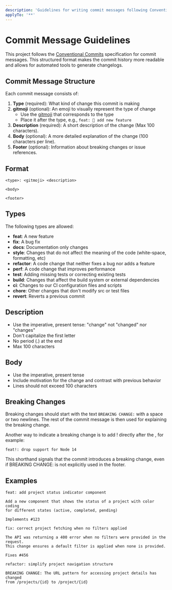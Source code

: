 ```yaml
---
description: 'Guidelines for writing commit messages following Conventional Commits specification'
applyTo: '**'
---
```


# Commit Message Guidelines

This project follows the [Conventional Commits](https://www.conventionalcommits.org/) specification for commit messages. This structured format makes the commit history more readable and allows for automated tools to generate changelogs.

## Commit Message Structure

Each commit message consists of:

1. **Type** (required): What kind of change this commit is making
2. **gitmoji** (optional): An emoji to visually represent the type of change
   - Use the [gitmoji](https://gitmoji.dev/) that corresponds to the type
   - Place it after the type, e.g., `feat: 🚀 add new feature`
3. **Description** (required): A short description of the change (Max 100 characters).
4. **Body** (optional): A more detailed explanation of the change (100 characters per line).
5. **Footer** (optional): Information about breaking changes or issue references.

## Format

```
<type>: <gitmoji> <description>

<body>

<footer>
```

## Types

The following types are allowed:

- **feat**: A new feature
- **fix**: A bug fix
- **docs**: Documentation only changes
- **style**: Changes that do not affect the meaning of the code (white-space, formatting, etc)
- **refactor**: A code change that neither fixes a bug nor adds a feature
- **perf**: A code change that improves performance
- **test**: Adding missing tests or correcting existing tests
- **build**: Changes that affect the build system or external dependencies
- **ci**: Changes to our CI configuration files and scripts
- **chore**: Other changes that don't modify src or test files
- **revert**: Reverts a previous commit

## Description

- Use the imperative, present tense: "change" not "changed" nor "changes"
- Don't capitalize the first letter
- No period (.) at the end
- Max 100 characters

## Body

- Use the imperative, present tense
- Include motivation for the change and contrast with previous behavior
- Lines should not exceed 100 characters

## Breaking Changes

Breaking changes should start with the text `BREAKING CHANGE:` with a space or two newlines. The rest of the commit message is then used for explaining the breaking change.

Another way to indicate a breaking change is to add ! directly after the <type>, for example:

```
feat!: drop support for Node 14
```

This shorthand signals that the commit introduces a breaking change, even if BREAKING CHANGE: is not explicitly used in the footer.

## Examples

```
feat: add project status indicator component

Add a new component that shows the status of a project with color coding
for different states (active, completed, pending)

Implements #123
```

```
fix: correct project fetching when no filters applied

The API was returning a 400 error when no filters were provided in the request.
This change ensures a default filter is applied when none is provided.

Fixes #456
```

```
refactor: simplify project navigation structure

BREAKING CHANGE: The URL pattern for accessing project details has changed
from /projects/{id} to /project/{id}
```
